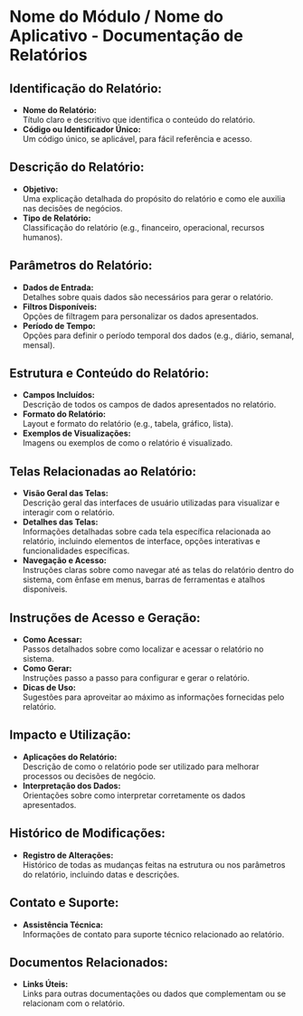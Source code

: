 # Nome do Módulo / Nome do Aplicativo - Documentação de Relatórios

## Identificação do Relatório:
- **Nome do Relatório:**  
  Título claro e descritivo que identifica o conteúdo do relatório.
- **Código ou Identificador Único:**  
  Um código único, se aplicável, para fácil referência e acesso.

## Descrição do Relatório:
- **Objetivo:**  
  Uma explicação detalhada do propósito do relatório e como ele auxilia nas decisões de negócios.
- **Tipo de Relatório:**  
  Classificação do relatório (e.g., financeiro, operacional, recursos humanos).

## Parâmetros do Relatório:
- **Dados de Entrada:**  
  Detalhes sobre quais dados são necessários para gerar o relatório.
- **Filtros Disponíveis:**  
  Opções de filtragem para personalizar os dados apresentados.
- **Período de Tempo:**  
  Opções para definir o período temporal dos dados (e.g., diário, semanal, mensal).

## Estrutura e Conteúdo do Relatório:
- **Campos Incluídos:**  
  Descrição de todos os campos de dados apresentados no relatório.
- **Formato do Relatório:**  
  Layout e formato do relatório (e.g., tabela, gráfico, lista).
- **Exemplos de Visualizações:**  
  Imagens ou exemplos de como o relatório é visualizado.

## Telas Relacionadas ao Relatório:
- **Visão Geral das Telas:**  
  Descrição geral das interfaces de usuário utilizadas para visualizar e interagir com o relatório.
- **Detalhes das Telas:**  
  Informações detalhadas sobre cada tela específica relacionada ao relatório, incluindo elementos de interface, opções interativas e funcionalidades específicas.
- **Navegação e Acesso:**  
  Instruções claras sobre como navegar até as telas do relatório dentro do sistema, com ênfase em menus, barras de ferramentas e atalhos disponíveis.

## Instruções de Acesso e Geração:
- **Como Acessar:**  
  Passos detalhados sobre como localizar e acessar o relatório no sistema.
- **Como Gerar:**  
  Instruções passo a passo para configurar e gerar o relatório.
- **Dicas de Uso:**  
  Sugestões para aproveitar ao máximo as informações fornecidas pelo relatório.

## Impacto e Utilização:
- **Aplicações do Relatório:**  
  Descrição de como o relatório pode ser utilizado para melhorar processos ou decisões de negócio.
- **Interpretação dos Dados:**  
  Orientações sobre como interpretar corretamente os dados apresentados.

## Histórico de Modificações:
- **Registro de Alterações:**  
  Histórico de todas as mudanças feitas na estrutura ou nos parâmetros do relatório, incluindo datas e descrições.

## Contato e Suporte:
- **Assistência Técnica:**  
  Informações de contato para suporte técnico relacionado ao relatório.

## Documentos Relacionados:
- **Links Úteis:**  
  Links para outras documentações ou dados que complementam ou se relacionam com o relatório.
